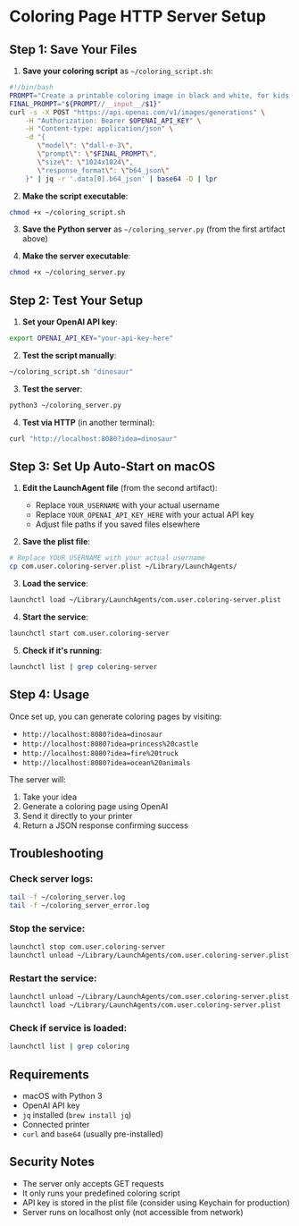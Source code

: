 # Coloring Page HTTP Server Setup

## Step 1: Save Your Files

1. **Save your coloring script** as `~/coloring_script.sh`:
```bash
#!/bin/bash
PROMPT="Create a printable coloring image in black and white, for kids to fill the empty spaces. Keep it simple. Use the following idea: __input__"
FINAL_PROMPT="${PROMPT//__input__/$1}"
curl -s -X POST "https://api.openai.com/v1/images/generations" \
    -H "Authorization: Bearer $OPENAI_API_KEY" \
    -H "Content-type: application/json" \
    -d "{
       \"model\": \"dall-e-3\",
       \"prompt\": \"$FINAL_PROMPT\",
       \"size\": \"1024x1024\",
       \"response_format\": \"b64_json\"
    }" | jq -r '.data[0].b64_json' | base64 -D | lpr
```

2. **Make the script executable**:
```bash
chmod +x ~/coloring_script.sh
```

3. **Save the Python server** as `~/coloring_server.py` (from the first artifact above)

4. **Make the server executable**:
```bash
chmod +x ~/coloring_server.py
```

## Step 2: Test Your Setup

1. **Set your OpenAI API key**:
```bash
export OPENAI_API_KEY="your-api-key-here"
```

2. **Test the script manually**:
```bash
~/coloring_script.sh "dinosaur"
```

3. **Test the server**:
```bash
python3 ~/coloring_server.py
```

4. **Test via HTTP** (in another terminal):
```bash
curl "http://localhost:8080?idea=dinosaur"
```

## Step 3: Set Up Auto-Start on macOS

1. **Edit the LaunchAgent file** (from the second artifact):
   - Replace `YOUR_USERNAME` with your actual username
   - Replace `YOUR_OPENAI_API_KEY_HERE` with your actual API key
   - Adjust file paths if you saved files elsewhere

2. **Save the plist file**:
```bash
# Replace YOUR_USERNAME with your actual username
cp com.user.coloring-server.plist ~/Library/LaunchAgents/
```

3. **Load the service**:
```bash
launchctl load ~/Library/LaunchAgents/com.user.coloring-server.plist
```

4. **Start the service**:
```bash
launchctl start com.user.coloring-server
```

5. **Check if it's running**:
```bash
launchctl list | grep coloring-server
```

## Step 4: Usage

Once set up, you can generate coloring pages by visiting:

- `http://localhost:8080?idea=dinosaur`
- `http://localhost:8080?idea=princess%20castle`
- `http://localhost:8080?idea=fire%20truck`
- `http://localhost:8080?idea=ocean%20animals`

The server will:
1. Take your idea
2. Generate a coloring page using OpenAI
3. Send it directly to your printer
4. Return a JSON response confirming success

## Troubleshooting

### Check server logs:
```bash
tail -f ~/coloring_server.log
tail -f ~/coloring_server_error.log
```

### Stop the service:
```bash
launchctl stop com.user.coloring-server
launchctl unload ~/Library/LaunchAgents/com.user.coloring-server.plist
```

### Restart the service:
```bash
launchctl unload ~/Library/LaunchAgents/com.user.coloring-server.plist
launchctl load ~/Library/LaunchAgents/com.user.coloring-server.plist
```

### Check if service is loaded:
```bash
launchctl list | grep coloring
```

## Requirements

- macOS with Python 3
- OpenAI API key
- `jq` installed (`brew install jq`)
- Connected printer
- `curl` and `base64` (usually pre-installed)

## Security Notes

- The server only accepts GET requests
- It only runs your predefined coloring script
- API key is stored in the plist file (consider using Keychain for production)
- Server runs on localhost only (not accessible from network)
